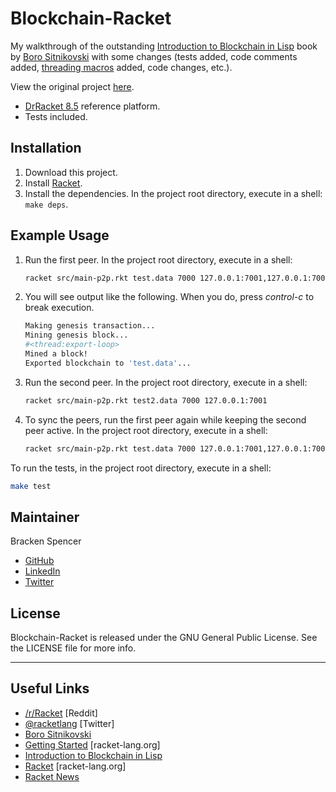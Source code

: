 Blockchain-Racket
=================

My walkthrough of the outstanding [Introduction to Blockchain in Lisp](https://leanpub.com/ibl) book by [Boro Sitnikovski](https://bor0.wordpress.com/) with some changes (tests added, code comments added, [threading macros](https://docs.racket-lang.org/threading/index.html) added, code changes, etc.).

View the original project [here](https://github.com/MarkP88/racket-coin).

* [DrRacket 8.5](https://download.racket-lang.org/) reference platform.
* Tests included.

## Installation

1. Download this project.
2. Install [Racket](https://download.racket-lang.org/).
3. Install the dependencies. In the project root directory, execute in a shell: `make deps`.

## Example Usage

1. Run the first peer. In the project root directory, execute in a shell:

    ```bash
    racket src/main-p2p.rkt test.data 7000 127.0.0.1:7001,127.0.0.1:7002
    ```

2. You will see output like the following. When you do, press _control-c_ to break execution.

    ```bash
    Making genesis transaction...
    Mining genesis block...
    #<thread:export-loop>
    Mined a block!
    Exported blockchain to 'test.data'...
    ```

3. Run the second peer. In the project root directory, execute in a shell:

    ```bash
    racket src/main-p2p.rkt test2.data 7000 127.0.0.1:7001
    ```

4. To sync the peers, run the first peer again while keeping the second peer active. In the project root directory, execute in a shell:

    ```bash
    racket src/main-p2p.rkt test.data 7000 127.0.0.1:7001,127.0.0.1:7002
    ```

To run the tests, in the project root directory, execute in a shell:

```bash
make test
```

## Maintainer

Bracken Spencer

* [GitHub](https://www.github.com/brackendev)
* [LinkedIn](https://www.linkedin.com/in/brackenspencer/)
* [Twitter](https://twitter.com/brackendev)

## License

Blockchain-Racket is released under the GNU General Public License. See the LICENSE file for more info.

- - -

## Useful Links

* [/r/Racket](https://www.reddit.com/r/Racket/) [Reddit]
* [@racketlang](https://twitter.com/racketlang) [Twitter]
* [Boro Sitnikovski](https://bor0.wordpress.com/)
* [Getting Started](https://docs.racket-lang.org/getting-started/index.html) [racket-lang.org]
* [Introduction to Blockchain in Lisp](https://leanpub.com/ibl)
* [Racket](https://racket-lang.org/) [racket-lang.org]
* [Racket News](https://racket-news.com/)
